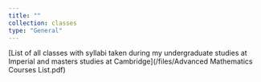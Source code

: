 ```yaml
---
title: ""
collection: classes
type: "General"
---
```


[List of all classes with syllabi taken during my undergraduate studies at Imperial and masters studies at Cambridge](/files/Advanced Mathematics Courses List.pdf)

